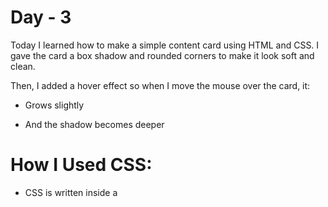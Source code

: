 # Day - 3
Today I learned how to make a simple content card using HTML and CSS.
I gave the card a box shadow and rounded corners to make it look soft and clean.

Then, I added a hover effect so when I move the mouse over the card, it:

- Grows slightly
  
- And the shadow becomes deeper

# How I Used CSS:

- CSS is written inside a <style> tag (not external).

- So the HTML and CSS are in the same file.

# Code Used:
  
```
  <!DOCTYPE html>
<html>
<head>
  <style>
    body {
      font-family: Arial, sans-serif;
      background: #fff0f5;
      display: flex;
      flex-wrap: wrap;
      justify-content: center;
      gap: 20px;
      padding: 40px;
    }

    .card {
      width: 220px;
      padding: 20px;
      border-radius: 15px;
      box-shadow: 0 4px 12px rgba(0, 0, 0, 0.15);
      transition: 0.3s ease;
      color: #333;
      text-align: center;
    }

    .card:hover {
      transform: scale(1.05);
      box-shadow: 0 12px 24px rgba(0, 0, 0, 0.25);
    }

    .card1 { background: linear-gradient(135deg, #ffc2e2, #ffb3ba); }
    .card2 { background: linear-gradient(135deg, #d4fc79, #96e6a1); }
    .card3 { background: linear-gradient(135deg, #e0c3fc, #8ec5fc); }
    .card4 { background: linear-gradient(135deg, #e0bbff, #d7a8f9); }
    .card5 { background: linear-gradient(135deg, #fff1eb, #ace0f9); }
  </style>
</head>
<body>

  <div class="card card1">
    <h3>Card 1</h3>
    <p>Pink & Coral</p>
  </div>

  <div class="card card2">
    <h3>Card 2</h3>
    <p>Fresh Mint</p>
  </div>

  <div class="card card3">
    <h3>Card 3</h3>
    <p>Sky Blue</p>
  </div>

  <div class="card card4">
    <h3>Card 4</h3>
    <p>Lavender Purple</p>
  </div>

  <div class="card card5">
    <h3>Card 5</h3>
    <p>Peach Yellow</p>
  </div>

</body>
</html>

```
